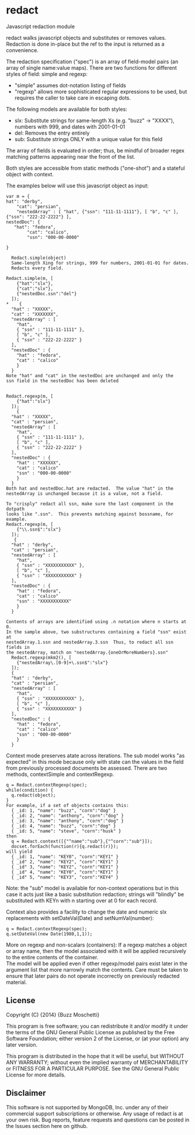 redact
======

Javascript redaction module

redact walks javascript objects and substitutes or removes values.
Redaction is done in-place but the ref to the input is
returned as a convenience.

The redaction specification ("spec") is an array of field-model pairs (an
array of single name:value maps).
There are two functions for different styles of field:  simple and regexp:
 * "simple" assumes dot-notation listing of fields
 * "regexp" allows more sophisticated regular expressions to be used, but 
    requires the caller to take care in escaping dots.

The following models are available for both styles:
 *  slx:  Substitute strings for same-length Xs (e.g. "buzz" -> "XXXX"),
          numbers with 999, and dates with 2001-01-01
 *  del:  Removes the entry entirely
 *  sub:  Substitute strings ONLY with a unique value for this field

The array of fields is evaluated in order; thus, be mindful of broader
regex matching patterns appearing near the front of the list.  

Both styles are accessible from static methods ("one-shot") and 
a stateful object with context.

The examples below will use this javascript object as input:
```
var m = {
hat": "derby",
    "cat": "persian",
    "nestedArray" : [ "hat", {"ssn": "111-11-1111"}, [ "b", "c" ], {"ssn": "222-22-2222"} ],
nestedDoc": {
   "hat": "fedora",
        "cat": "calico",
        "ssn": "000-00-0000"

}
```

```
  Redact.simple(object)
  Same-length Xing for strings, 999 for numbers, 2001-01-01 for dates.
  Redacts every field.

Redact.simple(m, [
    {"hat":"slx"},
    {"cat":"slx"},
    {"nestedDoc.ssn":"del"}
  ]);
*    {
  "hat" : "XXXXX",
  "cat" : "XXXXXXX",
  "nestedArray" : [
    "hat",
    { "ssn" : "111-11-1111" },
    [ "b", "c" ],
    { "ssn" : "222-22-2222" }
  ],
  "nestedDoc" : {
    "hat" : "fedora",
  	"cat" : "calico"
  	}
  }
Note "hat" and "cat" in the nestedDoc are unchanged and only the 
ssn field in the nestedDoc has been deleted


Redact.regexp(m, [
    {"hat":"slx"}
  ]);
    {
  "hat" : "XXXXX",
  "cat" : "persian",
  "nestedArray" : [
    "hat",
    { "ssn" : "111-11-1111" },
    [ "b", "c" ],
    { "ssn" : "222-22-2222" }
  ],
  "nestedDoc" : {
    "hat" : "XXXXXX",
  	"cat" : "calico"
    "ssn" : "000-00-0000"
  	}
  }
Both hat and nestedDoc.hat are redacted.  The value "hat" in the
nestedArray is unchanged because it is a value, not a field.

To "crisply" redact all ssn, make sure the last component in the dotpath
looks like ".ssn".  This prevents matching against bossname, for example.
Redact.regexp(m, [
    {"\\.ssn$":"slx"}
  ]);
   {
  "hat" : "derby",
  "cat" : "persian",
  "nestedArray" : [
    "hat",
    { "ssn" : "XXXXXXXXXXX" },
    [ "b", "c" ],
    { "ssn" : "XXXXXXXXXXX" }
  ],
  "nestedDoc" : {
    "hat" : "fedora",
  	"cat" : "calico"
    "ssn" : "XXXXXXXXXXX"
  	}
  }

Contents of arrays are identified using .n notation where n starts at 0.
In the sample above, two substructures containing a field "ssn" exist at
nestedArray.1.ssn and nestedArray.3.ssn  Thus, to redact all ssn fields in
the nestedArray, match on "nestedArray.{oneOrMoreNumbers}.ssn"
  Redact.regexp(mkm2(), [
    {"nestedArray\.[0-9]+\.ssn$":"slx"}
  ]);
  {
  "hat" : "derby",
  "cat" : "persian",
  "nestedArray" : [
    "hat",
    { "ssn" : "XXXXXXXXXXX" },
    [ "b", "c" ],
    { "ssn" : "XXXXXXXXXXX" }
  ],
  "nestedDoc" : {
    "hat" : "fedora",
  	"cat" : "calico"
    "ssn" : "000-00-0000"
  	}
  }
```

Context mode preserves atate across iterations.  The sub model works "as
expected" in this mode because only with state can the values in the field
from previously processed documents be assessed.  There are two methods,
contextSimple and contextRegexp.
```
q = Redact.contextRegexp(spec);
while(condition) {
  q.redact(object);
}
For example, if a set of objects contains this:
  { _id: 1, "name": "buzz", "corn":"dog" }
  { _id: 2, "name": "anthony", "corn":"dog" }
  { _id: 3, "name": "anthony", "corn":"dog" }
  { _id: 4, "name": "buzz", "corn":"dog" }
  { _id: 5, "name": "steve", "corn":"husk" }
then 
  q = Redact.context([{"^name":"sub"},{"^corn":"sub"}]); 
  docset.forEach(function(r){q.redact(r)});
will yield
  { _id: 1, "name": "KEY0", "corn":"KEY1" }
  { _id" 2, "name": "KEY2", "corn":"KEY1" }
  { _id" 3, "name": "KEY2", "corn":"KEY1" }
  { _id" 4, "name": "KEY0", "corn":"KEY1" }
  { _id" 5, "name": "KEY3", "corn":"KEY4" }
```
Note: the "sub" model is available for non-context operations but in this
case it acts just like a basic substitution redaction; strings will
"blindly" be substituted with KEYn with n starting over at 0 for each
record.

Context also provides a facility to change the date and numeric slx
replacements with setDateVal(Date) and setNumVal(number):
```
q = Redact.contextRegexp(spec);
q.setDateVal(new Date(1980,1,1));
```

More on regexp and non-scalars (containers):
If a regexp matches a object or array name, then the model associated with
it will be applied recursively to the entire contents of the container.  
The model will be applied even if other regexp/model pairs exist later in the
argument list that more narrowly match the contents.  Care must be taken
to ensure that later pairs do not operate incorrectly on previously 
redacted material.


License
-------
Copyright (C) {2014} {Buzz Moschetti}

This program is free software; you can redistribute it and/or modify it under the terms of the GNU General Public License as published by the Free Software Foundation; either version 2 of the License, or (at your option) any later version.

This program is distributed in the hope that it will be useful, but WITHOUT ANY WARRANTY; without even the implied warranty of MERCHANTABILITY or FITNESS FOR A PARTICULAR PURPOSE. See the GNU General Public License for more details.


Disclaimer
----------

This software is not supported by MongoDB, Inc. under any of their commercial support subscriptions or otherwise. Any usage of redact is at your own risk. Bug reports, feature requests and questions can be posted in the Issues section here on github.
